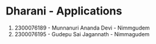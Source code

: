 # Dharani - Applications

1. 2300076189 - Munnanuri Ananda Devi - Nimmgudem
2. 2300076195 - Gudepu Sai Jagannath - Nimmagudem